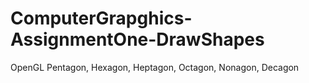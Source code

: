 # ComputerGrapghics-AssignmentOne-DrawShapes
OpenGL Pentagon, Hexagon, Heptagon, Octagon, Nonagon, Decagon
